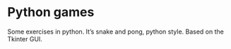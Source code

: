 # Python games

Some exercises in python. It’s snake and pong, python style. Based on the Tkinter GUI.
